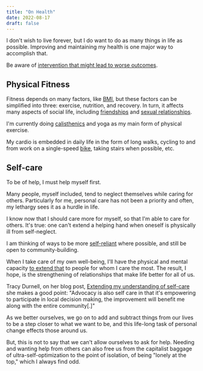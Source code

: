 ```yaml
---
title: "On Health"
date: 2022-08-17
draft: false
---
```


I don't wish to live forever,
but I do want to do as many things in life as possible.
Improving and maintaining my health is one major way to accomplish that.

Be aware of [intervention that might lead to worse outcomes](/iatrogenics).

## Physical Fitness

Fitness depends on many factors, like [BMI](/BMI), but these factors can
be simplified into three: exercise, nutrition, and recovery. In turn, it
affects many aspects of social life, including
[friendships](/friendship) and [sexual relationships](/sex).

I'm currently doing [calisthenics](/calisthenics) and yoga as my main
form of physical exercise.

My cardio is embedded in daily life in the form of long walks, cycling
to and from work on a single-speed [bike](/bike), taking stairs when
possible, etc.

## Self-care

To be of help, I must help myself first.

Many people, myself included, tend to neglect themselves while caring
for others. Particularly for me, personal care has not been a priority and
often, my lethargy sees it as a hurdle in life.

I know now that I should care more for myself, so that I'm able to
care for others. It's true: one can't extend a helping hand when oneself
is physically ill from self-neglect.

I am thinking of ways to be more [self-reliant](/self-reliance) where possible,
and still be open to community-building.

When I take care of my own well-being, I'll have the physical and mental
capacity [to extend that](/mutual-aid) to people for whom I care the
most. The result, I hope, is the strengthening of relationships that
make life better for all of us.

Tracy Durnell, on her blog post, [Extending my understanding of self-care](https://tracydurnell.com/2023/10/14/extending-my-understanding-of-self-care-indieweb-carnival-october-2023/)
she makes a good point:
"Advocacy is also self care in that it's empowering to participate in
local decision making, the improvement will benefit me along with the
entire community[.]"

As we better ourselves,
we go on to add and subtract things from our lives to be a step
closer to what we want to be,
and this life-long task of personal change effects those around us.

But, this is not to say that we can't allow ourselves to ask for help.
Needing and wanting help from others can also free us from the
capitalist baggage of ultra-self-optimization to the point of isolation,
of being "lonely at the top," which I always find odd.
